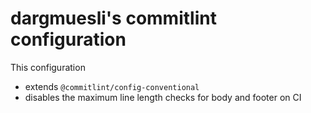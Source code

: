 # dargmuesli's commitlint configuration

This configuration

- extends `@commitlint/config-conventional`
- disables the maximum line length checks for body and footer on CI

